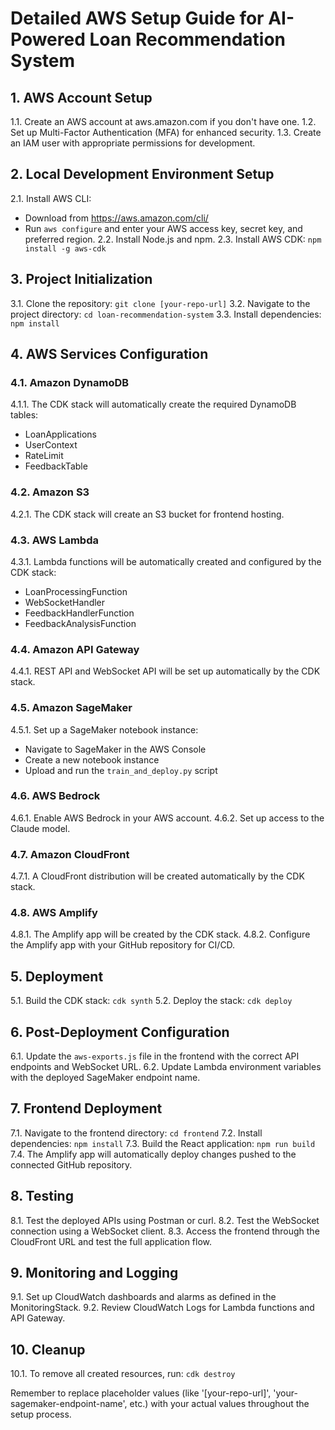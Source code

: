 # Detailed AWS Setup Guide for AI-Powered Loan Recommendation System

## 1. AWS Account Setup
1.1. Create an AWS account at aws.amazon.com if you don't have one.
1.2. Set up Multi-Factor Authentication (MFA) for enhanced security.
1.3. Create an IAM user with appropriate permissions for development.

## 2. Local Development Environment Setup
2.1. Install AWS CLI:
   - Download from https://aws.amazon.com/cli/
   - Run `aws configure` and enter your AWS access key, secret key, and preferred region.
2.2. Install Node.js and npm.
2.3. Install AWS CDK: `npm install -g aws-cdk`

## 3. Project Initialization
3.1. Clone the repository: `git clone [your-repo-url]`
3.2. Navigate to the project directory: `cd loan-recommendation-system`
3.3. Install dependencies: `npm install`

## 4. AWS Services Configuration

### 4.1. Amazon DynamoDB
4.1.1. The CDK stack will automatically create the required DynamoDB tables:
   - LoanApplications
   - UserContext
   - RateLimit
   - FeedbackTable

### 4.2. Amazon S3
4.2.1. The CDK stack will create an S3 bucket for frontend hosting.

### 4.3. AWS Lambda
4.3.1. Lambda functions will be automatically created and configured by the CDK stack:
   - LoanProcessingFunction
   - WebSocketHandler
   - FeedbackHandlerFunction
   - FeedbackAnalysisFunction

### 4.4. Amazon API Gateway
4.4.1. REST API and WebSocket API will be set up automatically by the CDK stack.

### 4.5. Amazon SageMaker
4.5.1. Set up a SageMaker notebook instance:
   - Navigate to SageMaker in the AWS Console
   - Create a new notebook instance
   - Upload and run the `train_and_deploy.py` script

### 4.6. AWS Bedrock
4.6.1. Enable AWS Bedrock in your AWS account.
4.6.2. Set up access to the Claude model.

### 4.7. Amazon CloudFront
4.7.1. A CloudFront distribution will be created automatically by the CDK stack.

### 4.8. AWS Amplify
4.8.1. The Amplify app will be created by the CDK stack.
4.8.2. Configure the Amplify app with your GitHub repository for CI/CD.

## 5. Deployment
5.1. Build the CDK stack: `cdk synth`
5.2. Deploy the stack: `cdk deploy`

## 6. Post-Deployment Configuration
6.1. Update the `aws-exports.js` file in the frontend with the correct API endpoints and WebSocket URL.
6.2. Update Lambda environment variables with the deployed SageMaker endpoint name.

## 7. Frontend Deployment
7.1. Navigate to the frontend directory: `cd frontend`
7.2. Install dependencies: `npm install`
7.3. Build the React application: `npm run build`
7.4. The Amplify app will automatically deploy changes pushed to the connected GitHub repository.

## 8. Testing
8.1. Test the deployed APIs using Postman or curl.
8.2. Test the WebSocket connection using a WebSocket client.
8.3. Access the frontend through the CloudFront URL and test the full application flow.

## 9. Monitoring and Logging
9.1. Set up CloudWatch dashboards and alarms as defined in the MonitoringStack.
9.2. Review CloudWatch Logs for Lambda functions and API Gateway.

## 10. Cleanup
10.1. To remove all created resources, run: `cdk destroy`

Remember to replace placeholder values (like '[your-repo-url]', 'your-sagemaker-endpoint-name', etc.) with your actual values throughout the setup process.
